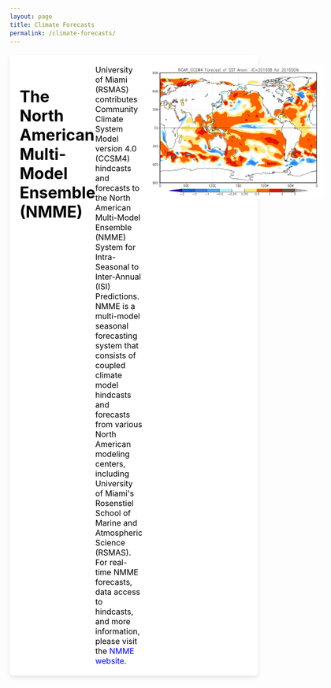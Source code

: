 ```yaml
---
layout: page
title: Climate Forecasts
permalink: /climate-forecasts/
---
```


<style>
  body {
    background: url('/assets/images/cloud.jpg') no-repeat center center fixed;
    background-size: cover;
    margin-top: 0;
    padding-top: 0;
  }
  .navbar {
    margin-bottom: 0;
    border-bottom: none;
  }
  .page-content {
    padding-top: 0; /* Remove any top padding */
  }
  .page-content h1 {
    display: none; /* Hide the large title */
  }
  .container {
    background-color: rgba(255, 255, 255, 0.8); /* Slightly transparent white background for better readability */
    padding: 20px;
    border-radius: 8px;
    max-width: 800px;
    margin: 20px auto; /* Center the container on the page */
    box-shadow: 0 4px 8px rgba(0, 0, 0, 0.1);
  }
  .nmme-container {
    background-color: rgba(255, 255, 255, 0.9); /* Slightly transparent white background */
    padding: 20px;
    border-radius: 8px;
    max-width: 1000px;
    margin: 20px auto; /* Center the container on the page */
    box-shadow: 0 4px 8px rgba(0, 0, 0, 0.1);
    display: flex;
    align-items: flex-start;
  }
  .nmme-container h1 {
    font-size: 32px;
    color: black;
    margin-bottom: 20px;
    flex-basis: 100%;
  }
  .nmme-container img {
    width: 350px; /* Increased width */
    height: auto;
    margin-left: 20px;
  }
  .nmme-container p {
    font-size: 16px;
    color: black;
    margin: 0;
  }
  .nmme-container a {
    color: blue;
    text-decoration: none;
  }
  .nmme-container a:hover {
    text-decoration: underline;
  }
  .content-wrapper {
    display: flex;
    align-items: flex-start;
  }
  .content-wrapper img {
    margin-right: 20px;
    width: 250px;
    height: auto;
  }
  .content-wrapper div {
    flex: 1;
  }
  .content-wrapper h1 {
    margin: 0;
    font-size: 24px;
    color: black;
  }
  .content-wrapper p {
    margin: 0;
    font-size: 14px; /* Smaller font size for all lines except the first */
    color: black;
  }
  .content-wrapper p.lightgreen a {
    color: green;
    text-decoration: none;
  }
  .content-wrapper p.lightblue a {
    color: lightblue;
    text-decoration: none;
  }
  .page-people .page-title {
    display: none; /* Hide the title on the page */
  }
  .new-container {
    background-color: rgba(255, 255, 255, 0.8); /* Slightly transparent white background for better readability */
    padding: 20px;
    border-radius: 8px;
    max-width: 800px;
    margin: 20px auto; /* Center the container on the page */
    box-shadow: 0 4px 8px rgba(0, 0, 0, 0.1);
    margin-top: 20px; /* Add space between containers */
  }
  .new-container h2 {
    font-size: 24px;
    color: black;
    margin-bottom: 10px; /* Smaller distance between title and content */
  }
  .columns {
    display: flex;
    justify-content: space-between;
    flex-wrap: wrap; /* Allow columns to wrap to the next line */
  }
  .column {
    flex: 1;
    text-align: center;
    margin: 10px; /* Add margin to space out columns */
    max-width: calc(33.333% - 20px); /* Ensure three columns per row */
  }
  .column img {
    width: 100%;
    height: auto;
    max-width: 200px;
    margin-bottom: 10px;
  }
  .column p {
    font-size: 14px; /* Adjust the font size as needed */
    color: black;
    margin: 5px 0;
  }
  .column p.name {
    font-size: 18px;
    font-style: normal;
    color: black;
  }
  .column p.navy {
    color: navy;
  }
  .column p.purple {
    color: purple;
  }
  .former-container .content-wrapper h1 {
    font-weight: bold;
  }
  .former-container .content-wrapper p {
    margin-top: 10px; /* Add margin between lines */
    font-style: normal; /* Ensure no italic style */
  }
  .former-container .content-wrapper p.contact-email {
    font-style: normal;
    margin-top: 5px;
  }
  .former-container .content-wrapper p.italic {
    font-style: italic;
  }
  .smaller-image {
    width: 150px;
    height: auto;
  }
  .webpage-button {
    display: inline-block;
    padding: 10px 20px;
    margin-top: 10px;
    background-color: lightblue;
    color: white;
    border: 2px solid white;
    border-radius: 4px;
    text-decoration: none;
    font-size: 14px;
  }
  .webpage-button:hover {
    background-color: #87CEEB; /* Darker shade of light blue */
  }
</style>

<div class="nmme-container">
  <h1>The North American Multi-Model Ensemble (NMME)</h1>
  <div>
    <p>University of Miami (RSMAS) contributes Community Climate System Model version 4.0 (CCSM4) hindcasts and forecasts to the North American Multi-Model Ensemble (NMME) System for Intra-Seasonal to Inter-Annual (ISI) Predictions.</p>
    <p>NMME is a multi-model seasonal forecasting system that consists of coupled climate model hindcasts and forecasts from various North American modeling centers, including University of Miami's Rosenstiel School of Marine and Atmospheric Science (RSMAS).</p>
    <p>For real-time NMME forecasts, data access to hindcasts, and more information, please visit the <a href="https://www.cpc.ncep.noaa.gov/products/NMME/">NMME website</a>.</p>
  </div>
  <img src="/assets/images/nmme.jpg" alt="NMME">
</div>
